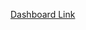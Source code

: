 
<a href="https://bdetanico.github.io/Foodborne-Disease-Outbreaks-Dashboard/foodborne-disease-outbreaks_dashboard_v1.html">Dashboard Link</a>
